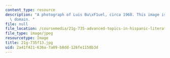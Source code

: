 ```yaml
---
content_type: resource
description: "A photograph of Luis Bu\xF1uel, circa 1968. This image is in the public\
  \ domain. "
file: null
file_location: /coursemedia/21g-735-advanced-topics-in-hispanic-literature-and-film-the-films-of-luis-bunuel-fall-2013/2a41f421636a7a09b8dd126fe1158b3d_21g-735f13.jpg
file_type: image/jpeg
resourcetype: Image
title: 21g-735f13.jpg
uid: 2a41f421-636a-7a09-b8dd-126fe1158b3d
---
```

